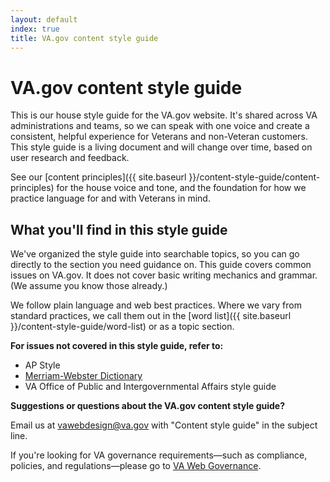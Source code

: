 ```yaml
---
layout: default
index: true
title: VA.gov content style guide
---
```


# VA.gov content style guide

<div class="va-introtext" markdown="1">
  This is our house style guide for the VA.gov website. It's shared across VA administrations and teams, so we can speak with one voice and create a consistent, helpful experience for Veterans and non-Veteran customers. This style guide is a living document and will change over time, based on user research and feedback.
</div>

See our [content principles]({{ site.baseurl }}/content-style-guide/content-principles) for the house voice and tone, and the foundation for how we practice language for and with Veterans in mind.

## What you'll find in this style guide

We've organized the style guide into searchable topics, so you can go directly to the section you need guidance on. This guide covers common issues on VA.gov. It does not cover basic writing mechanics and grammar. (We assume you know those already.)

We follow plain language and web best practices. Where we vary from standard practices, we call them out in the [word list]({{ site.baseurl }}/content-style-guide/word-list) or as a topic section.

**For issues not covered in this style guide, refer to:**

- AP Style
- [Merriam-Webster Dictionary](https://www.merriam-webster.com/)
- VA Office of Public and Intergovernmental Affairs style guide

__Suggestions or questions about the VA.gov content style guide?__

Email us at [vawebdesign@va.gov](mailto:vawebdesign@va.gov) with "Content style guide" in the subject line.

If you're looking for VA governance requirements&mdash;such as compliance, policies, and regulations&mdash;please go to [VA Web Governance](https://digital.va.gov/web-governance/).